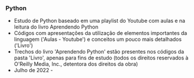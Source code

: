 ### Python
 - Estudo de Python baseado em uma playlist do Youtube com aulas e na leitura do livro Aprendendo Python
 - Códigos com apresentações da utilização de elementos importantes da linguagem ('Aulas - Youtube') e conceitos um pouco mais detalhados ('Livro')
 - Trechos do livro 'Aprendendo Python' estão presentes nos códigos da pasta 'Livro', apenas para fins de estudo (todos os direitos reservados à O'Reilly Media, Inc., detentora dos direitos da obra)
 - Julho de 2022 - 
